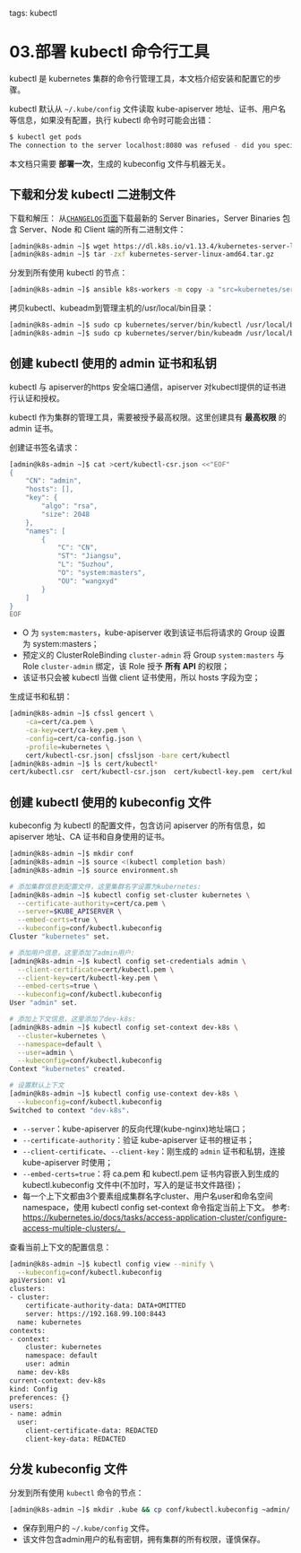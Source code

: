 <!-- toc -->

tags: kubectl

# 03.部署 kubectl 命令行工具

kubectl 是 kubernetes 集群的命令行管理工具，本文档介绍安装和配置它的步骤。

kubectl 默认从 `~/.kube/config` 文件读取 kube-apiserver 地址、证书、用户名等信息，如果没有配置，执行 kubectl 命令时可能会出错：

``` bash
$ kubectl get pods
The connection to the server localhost:8080 was refused - did you specify the right host or port?
```

本文档只需要 **部署一次**，生成的 kubeconfig 文件与机器无关。

## 下载和分发 kubectl 二进制文件
下载和解压：
从[`CHANGELOG`页面](https://github.com/kubernetes/kubernetes/blob/master/CHANGELOG.md)下载最新的 Server Binaries，Server Binaries 包含 Server、Node 和 Client 端的所有二进制文件：
``` bash
[admin@k8s-admin ~]$ wget https://dl.k8s.io/v1.13.4/kubernetes-server-linux-amd64.tar.gz
[admin@k8s-admin ~]$ tar -zxf kubernetes-server-linux-amd64.tar.gz
```

分发到所有使用 kubectl 的节点：
``` bash
[admin@k8s-admin ~]$ ansible k8s-workers -m copy -a "src=kubernetes/server/bin/kubectl dest=/usr/local/bin/ mode=a+x"
```

拷贝kubectl、kubeadm到管理主机的/usr/local/bin目录：
``` bash
[admin@k8s-admin ~]$ sudo cp kubernetes/server/bin/kubectl /usr/local/bin/ && sudo chmod +x /usr/local/bin/kubectl
[admin@k8s-admin ~]$ sudo cp kubernetes/server/bin/kubeadm /usr/local/bin/ && sudo chmod +x /usr/local/bin/kubeadm
```

## 创建 kubectl 使用的 admin 证书和私钥

kubectl 与 apiserver的https 安全端口通信，apiserver 对kubectl提供的证书进行认证和授权。

kubectl 作为集群的管理工具，需要被授予最高权限。这里创建具有 **最高权限** 的 admin 证书。

创建证书签名请求：

``` bash
[admin@k8s-admin ~]$ cat >cert/kubectl-csr.json <<"EOF"
{
    "CN": "admin",
    "hosts": [],
    "key": {
        "algo": "rsa",
        "size": 2048
    },
    "names": [
        {
            "C": "CN",
            "ST": "Jiangsu",
            "L": "Suzhou",
            "O": "system:masters",
            "OU": "wangxyd"
        }
    ]
}
EOF
```

+ O 为 `system:masters`，kube-apiserver 收到该证书后将请求的 Group 设置为 system:masters；
+ 预定义的 ClusterRoleBinding `cluster-admin` 将 Group `system:masters` 与 Role `cluster-admin` 绑定，该 Role 授予 **所有 API** 的权限；
+ 该证书只会被 kubectl 当做 client 证书使用，所以 hosts 字段为空；

生成证书和私钥：

``` bash
[admin@k8s-admin ~]$ cfssl gencert \
    -ca=cert/ca.pem \
    -ca-key=cert/ca-key.pem \
    -config=cert/ca-config.json \
    -profile=kubernetes \
    cert/kubectl-csr.json| cfssljson -bare cert/kubectl
[admin@k8s-admin ~]$ ls cert/kubectl*
cert/kubectl.csr  cert/kubectl-csr.json  cert/kubectl-key.pem  cert/kubectl.pem
```

## 创建 kubectl 使用的 kubeconfig 文件

kubeconfig 为 kubectl 的配置文件，包含访问 apiserver 的所有信息，如 apiserver 地址、CA 证书和自身使用的证书。

``` bash
[admin@k8s-admin ~]$ mkdir conf
[admin@k8s-admin ~]$ source <(kubectl completion bash)
[admin@k8s-admin ~]$ source environment.sh

# 添加集群信息到配置文件，这里集群名字设置为kubernetes:
[admin@k8s-admin ~]$ kubectl config set-cluster kubernetes \
  --certificate-authority=cert/ca.pem \
  --server=$KUBE_APISERVER \
  --embed-certs=true \
  --kubeconfig=conf/kubectl.kubeconfig
Cluster "kubernetes" set.

# 添加用户信息，这里添加了admin用户:
[admin@k8s-admin ~]$ kubectl config set-credentials admin \
  --client-certificate=cert/kubectl.pem \
  --client-key=cert/kubectl-key.pem \
  --embed-certs=true \
  --kubeconfig=conf/kubectl.kubeconfig
User "admin" set.

# 添加上下文信息，这里添加了dev-k8s:
[admin@k8s-admin ~]$ kubectl config set-context dev-k8s \
  --cluster=kubernetes \
  --namespace=default \
  --user=admin \
  --kubeconfig=conf/kubectl.kubeconfig
Context "kubernetes" created.

# 设置默认上下文
[admin@k8s-admin ~]$ kubectl config use-context dev-k8s \
  --kubeconfig=conf/kubectl.kubeconfig
Switched to context "dev-k8s".
```
+ `--server`：kube-apiserver 的反向代理(kube-nginx)地址端口；
+ `--certificate-authority`：验证 kube-apiserver 证书的根证书；
+ `--client-certificate`、`--client-key`：刚生成的 `admin` 证书和私钥，连接 kube-apiserver 时使用；
+ `--embed-certs=true`：将 ca.pem 和 kubectl.pem 证书内容嵌入到生成的 kubectl.kubeconfig 文件中(不加时，写入的是证书文件路径)；
+ 每一个上下文都由3个要素组成集群名字cluster、用户名user和命名空间namespace，使用 kubectl config set-context 命令指定当前上下文。
参考:
https://kubernetes.io/docs/tasks/access-application-cluster/configure-access-multiple-clusters/。

查看当前上下文的配置信息：
``` bash
[admin@k8s-admin ~]$ kubectl config view --minify \
  --kubeconfig=conf/kubectl.kubeconfig
apiVersion: v1
clusters:
- cluster:
    certificate-authority-data: DATA+OMITTED
    server: https://192.168.99.100:8443
  name: kubernetes
contexts:
- context:
    cluster: kubernetes
    namespace: default
    user: admin
  name: dev-k8s
current-context: dev-k8s
kind: Config
preferences: {}
users:
- name: admin
  user:
    client-certificate-data: REDACTED
    client-key-data: REDACTED
```

## 分发 kubeconfig 文件

分发到所有使用 `kubectl` 命令的节点：

``` bash
[admin@k8s-admin ~]$ mkdir .kube && cp conf/kubectl.kubeconfig ~admin/.kube/config
```
+ 保存到用户的 `~/.kube/config` 文件。
+ 该文件包含admin用户的私有密钥，拥有集群的所有权限，谨慎保存。
